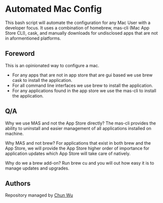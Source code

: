 # Automated Mac Config  

This bash script will automate the configuration for any Mac User with a developer focus. It uses a combination of homebrew, mas-cli (Mac App Store CLI), cask,  and manually downloads for undisclosed apps that are not in aformentioned platforms.

## Foreword

This is an opinionated way to configure a mac.
- For any apps that are not in app store that are gui based we use brew cask to install the application.
- For all command line interfaces we use brew to install the application.
- For any applications found in the app store we use the mas-cli to install the application.

## Q/A

Why we use MAS and not the App Store directly? The mas-cli provides the ability to uninstall and easier management of all applications installed on machine.

Why MAS and not brew? For applications that exist in both brew and the App Store, we will provide the App Store higher order of importance for application updates which App Store will take care of natively.

Why do we a brew add-on? Run brew cu and you will out how easy it is to manage updates and upgrades.

## Authors

Repository managed by [Chun Wu](https://github.com/cpwu)